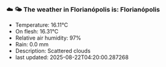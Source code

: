 ### ☁️ 🌤️  The weather in Florianópolis is: Florianópolis

- Temperature: 16.11°C
- On flesh: 16.31°C
- Relative air humidity: 97%
- Rain: 0.0 mm
- Description: Scattered clouds
- last updated: 2025-08-22T04:20:00.287268
